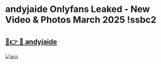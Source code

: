 # andyjaide Onlyfans Leaked - New Video & Photos March 2025 !ssbc2

# <h2><a href="https://5z3cnd.iuczelnia.edu.pl?title=andyjaide&ref=ssbc2">🔗👉 🔴 andyjaide</a></h2>

[![acn](https://github.com/user-attachments/assets/0f9c940e-d8b0-45ae-aac7-cd30a18b3e1c)](https://5z3cnd.iuczelnia.edu.pl?title=andyjaide&ref=ssbc2)

